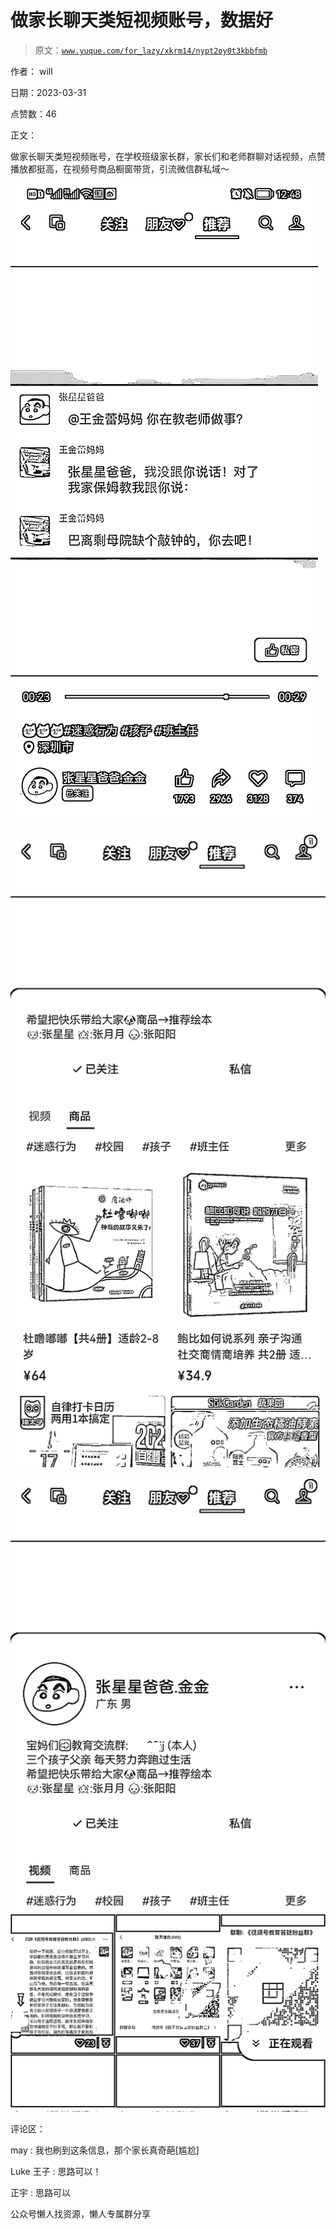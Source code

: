 # 做家长聊天类短视频账号，数据好

> 原文：[`www.yuque.com/for_lazy/xkrm14/nypt2oy0t3kbbfmb`](https://www.yuque.com/for_lazy/xkrm14/nypt2oy0t3kbbfmb)



作者： will



日期：2023-03-31



点赞数：46



正文：



做家长聊天类短视频账号，在学校班级家长群，家长们和老师群聊对话视频，点赞播放都挺高，在视频号商品橱窗带货，引流微信群私域～



![](img/dd062628a1af3a1e39cf95551d127187.png)  

![](img/43279cf38b5a52f6238a4cf4106b654f.png)  

![](img/7a6a2f065f06787a1cd4eed577b48318.png)  

评论区：



may : 我也刷到这条信息，那个家长真奇葩[尴尬]



Luke 王子 : 思路可以！



正宇 : 思路可以



公众号懒人找资源，懒人专属群分享

